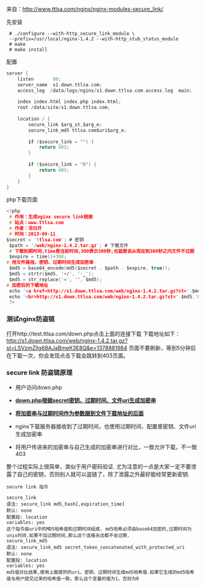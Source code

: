 来自：http://www.ttlsa.com/nginx/nginx-modules-secure_link/

先安装

```
 # ./configure --with-http_secure_link_module \
 --prefix=/usr/local/nginx-1.4.2 --with-http_stub_status_module
 # make
 # make install
```

配置

```c
server {
    listen       80;
    server_name  s1.down.ttlsa.com;
    access_log  /data/logs/nginx/s1.down.ttlsa.com.access.log  main;
 
    index index.html index.php index.html;
    root /data/site/s1.down.ttlsa.com;
 
    location / {
        secure_link $arg_st,$arg_e;
        secure_link_md5 ttlsa.com$uri$arg_e;
 
        if ($secure_link = "") {
            return 403;
        }
 
        if ($secure_link = "0") {
            return 403;
        }
    }
}
```

php下载页面

```c
<?php
 # 作用：生成nginx secure link链接
 # 站点：www.ttlsa.com
 # 作者：凉白开
 # 时间：2013-09-11
$secret = 'ttlsa.com'; # 密钥
 $path = '/web/nginx-1.4.2.tar.gz'; # 下载文件
 # 下载到期时间,time是当前时间,300表示300秒,也就是说从现在到300秒之内文件不过期
 $expire = time()+300;
# 用文件路径、密钥、过期时间生成加密串
 $md5 = base64_encode(md5($secret . $path . $expire, true));
 $md5 = strtr($md5, '+/', '-_');
 $md5 = str_replace('=', '', $md5);
# 加密后的下载地址
 echo '<a href=http://s1.down.ttlsa.com/web/nginx-1.4.2.tar.gz?st='.$md5.'&e='.$expire.'>nginx-1.4.2</a>';
 echo '<br>http://s1.down.ttlsa.com/web/nginx-1.4.2.tar.gz?st='.$md5.'&e='.$expire;
 ?>
```

### 测试nginx防盗链

打开http://test.ttlsa.com/down.php点击上面的连接下载
下载地址如下：
http://s1.down.ttlsa.com/web/nginx-1.4.2.tar.gz?st=LSVzmZllg68AJaBmeK3E8Q&e=1378881984
页面不要刷新，等到5分钟后在下载一次，你会发现点击下载会跳转到403页面。

### secure link 防盗链原理

- 用户访问down.php


- <u>**down.php根据secret密钥、过期时间、文件uri生成加密串**</u>


- <u>**将加密串与过期时间作为参数跟到文件下载地址的后面**</u>


- nginx下载服务器接收到了过期时间，也使用过期时间、配置里密钥、文件uri生成加密串


- 将用户传进来的加密串与自己生成的加密串进行对比，一致允许下载，不一致403

整个过程实际上很简单，类似于用户密码验证. 尤为注意的一点是大家一定不要泄露了自己的密钥，否则别人就可以盗链了，除了泄露之外最好能经常更新密钥.



```
secure link 指令

secure_link
语法: secure_link md5_hash[,expiration_time]
默认: none
配置段: location
variables: yes
这个指令由uri中的MD5哈希值和过期时间组成. md5哈希必须由base64加密的,过期时间为unix时间.如果不加过期时间,那么这个连接永远都不会过期.
secure_link_md5
语法: secure_link_md5 secret_token_concatenated_with_protected_uri
默认: none
配置段: location
variables: yes
md5值对比结果,使用上面提供的uri、密钥、过期时间生成md5哈希值.如果它生成的md5哈希值与用户提交过来的哈希值一致，那么这个变量的值为1，否则为0
```